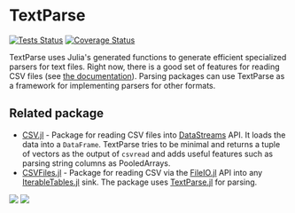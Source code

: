# TextParse

[![Tests Status](https://travis-ci.org/JuliaComputing/TextParse.jl.svg?branch=master)](https://travis-ci.org/JuliaComputing/TextParse.jl?branch=master) [![Coverage Status](https://coveralls.io/repos/github/JuliaComputing/TextParse.jl/badge.svg?branch=master)](https://coveralls.io/github/JuliaComputing/TextParse.jl?branch=master)

TextParse uses Julia's generated functions to generate efficient specialized parsers for text files. Right now, there is a good set of features for reading CSV files (see [the documentation](https://JuliaComputing.github.io/TextParse.jl/stable)). Parsing packages can use TextParse as a framework for implementing parsers for other formats.

## Related package
- [CSV.jl](https://github.com/JuliaData/CSV.jl) - Package for reading CSV files into [DataStreams](https://github.com/JuliaData/DataStreams.jl) API. It loads the data into a `DataFrame`. TextParse tries to be minimal and returns a tuple of vectors as the output of `csvread` and adds useful features such as parsing string columns as PooledArrays.
- [CSVFiles.jl](https://github.com/davidanthoff/CSVFiles.jl) - Package for reading CSV via the [FileIO.jl](https://github.com/JuliaIO/FileIO.jl) API into any [IterableTables.jl](https://github.com/davidanthoff/IterableTables.jl) sink. The package uses [TextParse.jl](https://github.com/JuliaComputing/TextParse.jl) for parsing.


[![](https://img.shields.io/badge/docs-stable-blue.svg)](https://JuliaComputing.github.io/TextParse.jl/stable)
[![](https://img.shields.io/badge/docs-latest-blue.svg)](https://JuliaComputing.github.io/TextParse.jl/latest)
